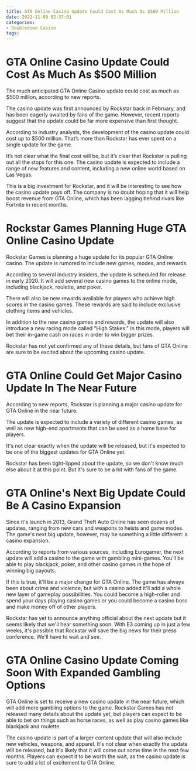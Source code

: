 ```yaml
---
title: GTA Online Casino Update Could Cost As Much As $500 Million
date: 2022-11-09 02:37:01
categories:
- Doubledown Casino
tags:
---
```



#  GTA Online Casino Update Could Cost As Much As $500 Million

The much anticipated GTA Online Casino update could cost as much as $500 million, according to new reports.

The casino update was first announced by Rockstar back in February, and has been eagerly awaited by fans of the game. However, recent reports suggest that the update could be far more expensive than first thought.

According to industry analysts, the development of the casino update could cost up to $500 million. That’s more than Rockstar has ever spent on a single update for the game.

It’s not clear what the final cost will be, but it’s clear that Rockstar is pulling out all the stops for this one. The casino update is expected to include a range of new features and content, including a new online world based on Las Vegas.

This is a big investment for Rockstar, and it will be interesting to see how the casino update pays off. The company is no doubt hoping that it will help boost revenue from GTA Online, which has been lagging behind rivals like Fortnite in recent months.

#  Rockstar Games Planning Huge GTA Online Casino Update

Rockstar Games is planning a huge update for its popular GTA Online casino. The update is rumored to include new games, modes, and rewards.

According to several industry insiders, the update is scheduled for release in early 2020. It will add several new casino games to the online mode, including blackjack, roulette, and poker.

There will also be new rewards available for players who achieve high scores in the casino games. These rewards are said to include exclusive clothing items and vehicles.

In addition to the new casino games and rewards, the update will also introduce a new racing mode called "High Stakes." In this mode, players will bet their in-game cash on races in order to win bigger prizes.

Rockstar has not yet confirmed any of these details, but fans of GTA Online are sure to be excited about the upcoming casino update.

#  GTA Online Could Get Major Casino Update In The Near Future

According to new reports, Rockstar is planning a major casino update for GTA Online in the near future.

The update is expected to include a variety of different casino games, as well as new high-end apartments that can be used as a home base for players.

It's not clear exactly when the update will be released, but it's expected to be one of the biggest updates for GTA Online yet.

Rockstar has been tight-lipped about the update, so we don't know much else about it at this point. But it's sure to be a hit with fans of the game.

#  GTA Online's Next Big Update Could Be A Casino Expansion

Since it's launch in 2013, Grand Theft Auto Online has seen dozens of updates, ranging from new cars and weapons to heists and game modes. The game's next big update, however, may be something a little different: a casino expansion.

According to reports from various sources, including Eurogamer, the next update will add a casino to the game with gambling mini-games. You'll be able to play blackjack, poker, and other casino games in the hope of winning big payouts.

If this is true, it'll be a major change for GTA Online. The game has always been about crime and violence, but with a casino added it'll add a whole new layer of gameplay possibilities. You could become a high-roller and spend your days playing casino games or you could become a casino boss and make money off of other players.

Rockstar has yet to announce anything official about the next update but it seems likely that we'll hear something soon. With E3 coming up in just a few weeks, it's possible that Rockstar will save the big news for their press conference. We'll have to wait and see.

#  GTA Online Casino Update Coming Soon With Expanded Gambling Options

GTA Online is set to receive a new casino update in the near future, which will add more gambling options to the game. Rockstar Games has not released many details about the update yet, but players can expect to be able to bet on things such as horse races, as well as play casino games like blackjack and roulette.

The casino update is part of a larger content update that will also include new vehicles, weapons, and apparel. It's not clear when exactly the update will be released, but it's likely that it will come out some time in the next few months. Players can expect it to be worth the wait, as the casino update is sure to add a lot of excitement to GTA Online.